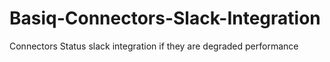 # Basiq-Connectors-Slack-Integration
Connectors Status slack integration if they are degraded performance
